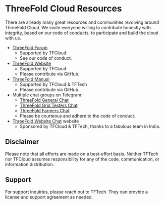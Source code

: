 <h1>ThreeFold Cloud Resources</h1>

There are already many great resources and communities revolving around ThreeFold Cloud. We invite everyone willing to contribute honestly with integrity, based on our code of conducts, to participate and build the cloud with us.

- [ThreeFold Forum](https://forum.threefold.io/)
  - Supported by TFCloud
  - See our code of conduct.
- [ThreeFold Website](https://www.threefold.io/)
  - Supported by TFCloud
  - Please contribute via GitHub.
- [ThreeFold Manual](https://manual.grid.tf/)
  - Supported by TFCloud & TFTech
  - Please contribute via GitHub.
- Multiple chat groups on Telegram:
  - [ThreeFold General Chat](https://t.me/threefold/1)
  - [ThreeFold Grid Testers Chat](https://t.me/threefoldtesting)
  - [ThreeFold Farmers Chat](https://t.me/threefoldfarmers)
  - Please be courteous and adhere to the code of conduct.
- [ThreeFold Website Chat](https://threefold.io/) website
  - Sponsored by TFCloud & TFTech, thanks to a fabulous team in India.

## Disclaimer

Please note that all efforts are made on a best-effort basis. Neither TFTech nor TFCloud assumes responsibility for any of the code, communication, or information distribution.

## Support

For support inquiries, please reach out to TFTech. They can provide a license and support agreement as needed.